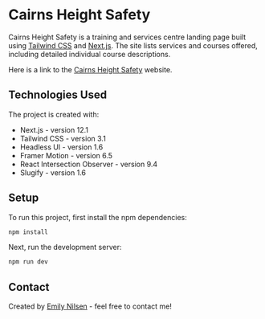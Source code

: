 # Cairns Height Safety

Cairns Height Safety is a training and services centre landing page built using [Tailwind CSS](https://tailwindcss.com) and [Next.js](https://nextjs.org). The site lists services and courses offered, including detailed individual course descriptions.

Here is a link to the [Cairns Height Safety](https://cairnsheightsafety.com) website.

## Technologies Used

The project is created with:

- Next.js - version 12.1
- Tailwind CSS - version 3.1
- Headless UI - version 1.6
- Framer Motion - version 6.5
- React Intersection Observer - version 9.4
- Slugify - version 1.6

## Setup

To run this project, first install the npm dependencies:

```bash
npm install
```

Next, run the development server:

```bash
npm run dev
```

## Contact

Created by [Emily Nilsen](https://emilynilsen.com) - feel free to contact me!
